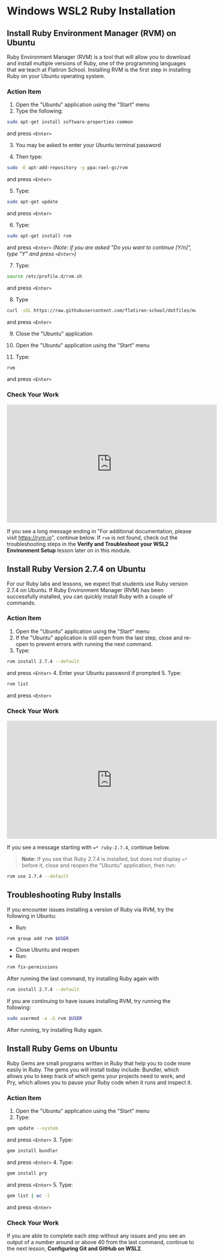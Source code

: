 # Windows WSL2 Ruby Installation

## Install Ruby Environment Manager (RVM) on Ubuntu

Ruby Environment Manager (RVM) is a tool that will allow you to download and
install multiple versions of Ruby, one of the programming languages that we
teach at Flatiron School. Installing RVM is the first step in installing Ruby on
your Ubuntu operating system.

### Action Item

1. Open the "Ubuntu" application using the "Start" menu
2. Type the following:
```sh 
sudo apt-get install software-properties-common
``` 
and press `<Enter>`

3. You may be asked to enter your Ubuntu terminal password

4. Then type: 
```sh 
sudo -E apt-add-repository -y ppa:rael-gc/rvm
``` 
and press `<Enter>`

5. Type: 
```sh
sudo apt-get update
``` 
and press `<Enter>`

6. Type:
```sh 
sudo apt-get install rvm
``` 
and press `<Enter>` _(Note: if you are asked
   "Do you want to continue [Y/n]", type "Y" and press `<Enter>`)_

7. Type:
```sh 
source /etc/profile.d/rvm.sh
```
and press `<Enter>`

8. Type 
```sh
curl -sSL https://raw.githubusercontent.com/flatiron-school/dotfiles/master/rvm-shell-script >> ~/.bashrc
``` 
and press `<Enter>`

9. Close the "Ubuntu" application

10. Open the "Ubuntu" application using the "Start" menu

11. Type: 
```sh
rvm
```
and press `<Enter>`

### Check Your Work

<iframe width="560" height="315" src="https://www.youtube.com/embed/GErkBvGIGu0" frameborder="0" allow="accelerometer; autoplay; clipboard-write; encrypted-media; gyroscope; picture-in-picture" allowfullscreen></iframe>

If you see a long message ending in "For additional documentation, please visit
https://rvm.io", continue below. If `rvm` is not found, check out the
troubleshooting steps in the **Verify and Troubleshoot your WSL2 Environment
Setup** lesson later on in this module.

## Install Ruby Version 2.7.4 on Ubuntu

For our Ruby labs and lessons, we expect that students use Ruby version 2.7.4 on
Ubuntu. If Ruby Environment Manager (RVM) has been successfully installed, you
can quickly install Ruby with a couple of commands.

### Action Item

1. Open the "Ubuntu" application using the "Start" menu
2. If the "Ubuntu" application is still open from the last step, close and
   re-open to prevent errors with running the next command.
3. Type: 
```sh
rvm install 2.7.4 --default
``` 
and press `<Enter>`
4. Enter your Ubuntu password if prompted
5. Type:
```sh
rvm list
``` 
and press `<Enter>`

### Check Your Work

<iframe width="560" height="315" src="https://www.youtube.com/embed/RVwo7RPviNI" frameborder="0" allow="accelerometer; autoplay; clipboard-write; encrypted-media; gyroscope; picture-in-picture" allowfullscreen></iframe>

If you see a message starting with `=* ruby-2.7.4`, continue below.

> **Note:** If you see that Ruby 2.7.4 is installed, but does not display
> `=*` before it, close and reopen the "Ubuntu" application, then run:
```sh 
rvm use 2.7.4 --default
```

## Troubleshooting Ruby Installs

If you encounter issues installing a version of Ruby via RVM, try the following in Ubuntu:

- Run: 
```sh 
rvm group add rvm $USER
```
- Close Ubuntu and reopen
- Run: 
```sh 
rvm fix-permissions
```

After running the last command, try installing Ruby again with 
```sh 
rvm install 2.7.4 --default
```

If you are continuing to have issues installing RVM, try running the following:

```sh
sudo usermod -a -G rvm $USER
```

After running, try installing Ruby again.

## Install Ruby Gems on Ubuntu

Ruby Gems are small programs written in Ruby that help you to code more easily
in Ruby. The gems you will install today include: Bundler, which allows you to
keep track of which gems your projects need to work, and Pry, which allows you to
pause your Ruby code when it runs and inspect it.

### Action Item

1. Open the "Ubuntu" application using the "Start" menu
2. Type: 
```sh 
gem update --system
``` 
and press `<Enter>`
3. Type: 
```sh 
gem install bundler
``` 
and press `<Enter>`
4. Type: 
```sh 
gem install pry
``` 
and press `<Enter>`
5. Type: 
```sh 
gem list | wc -l
``` 
and press `<Enter>`

### Check Your Work

If you are able to complete each step without any issues and you see an output
of a number around or above 40 from the last command, continue to the next lesson,
**Configuring Git and GitHub on WSL2**.
